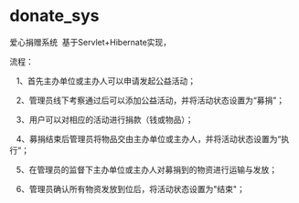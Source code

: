 # donate_sys
爱心捐赠系统
  基于Servlet+Hibernate实现，
  
流程：

    1、首先主办单位或主办人可以申请发起公益活动；
    
    2、管理员线下考察通过后可以添加公益活动，并将活动状态设置为“募捐”；
    
    3、用户可以对相应的活动进行捐款（钱或物品）；

    4、募捐结束后管理员将物品交由主办单位或主办人，并将活动状态设置为“执行”；
    
    5、在管理员的监督下主办单位或主办人对募捐到的物资进行运输与发放；
    
    6、管理员确认所有物资发放到位后，将活动状态设置为"结束"；
